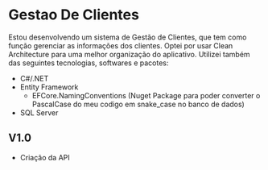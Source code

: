 # Gestao De Clientes

Estou desenvolvendo um sistema de Gestão de Clientes, que tem como função gerenciar as informações dos clientes.
Optei por usar Clean Architecture para uma melhor organização do aplicativo.
Utilizei também das seguintes tecnologias, softwares e pacotes:
- C#/.NET
- Entity Framework
  - EFCore.NamingConventions (Nuget Package para poder converter o PascalCase do meu codigo em snake_case no banco de dados) 
- SQL Server



## V1.0
- Criação da API

